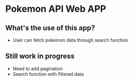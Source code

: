 # Pokemon API Web APP

## What's the use of this app?
- User can fetch pokemon data through search function

## Still work in progress
- Need to add pagination
- Search function with filtered data
